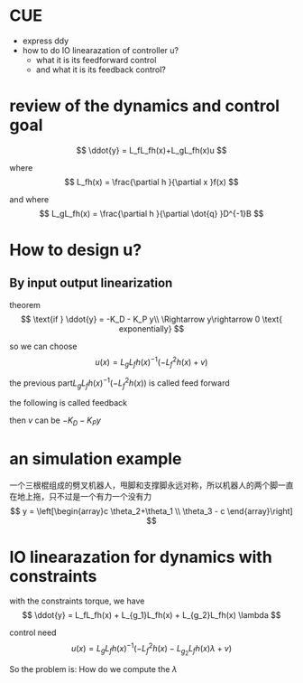 # CUE
- express ddy
- how to do IO linearazation of controller u?
  - what it is its feedforward control
  - and what it is its feedback control?
# review of the dynamics and control goal
$$
\ddot{y} = L_fL_fh(x)+L_gL_fh(x)u
$$

where 
$$
L_fh(x) = \frac{\partial h }{\partial x }f(x) 
$$

and where 
$$
L_gL_fh(x) = \frac{\partial h }{\partial \dot{q} }D^{-1}B
$$

# How to design u?
## By input output linearization
theorem
$$
\text{if } \ddot{y} = -K_D - K_P y\\
\Rightarrow y\rightarrow 0 \text{  exponentially}
$$

so we can choose 
$$
u(x) = L_gL_fh(x)^{-1}\left( -L_f^2h(x)+v \right)
$$

the previous part$L_gL_fh(x)^{-1}\left( -L_f^2h(x)\right)$ is called feed forward 

the following is called feedback

then $v$ can be $-K_D - K_P y$

# an simulation example
一个三根棍组成的劈叉机器人，甩脚和支撑脚永远对称，所以机器人的两个脚一直在地上拖，只不过是一个有力一个没有力
$$
y = \left[\begin{array}c \theta_2+\theta_1 \\ \theta_3 - c \end{array}\right] 
$$

# IO linearazation for dynamics with constraints

with the constraints torque, we have
$$
\ddot{y} = L_fL_fh(x) + L_{g_1}L_fh(x) + L_{g_2}L_fh(x) \lambda
$$

control need 
$$
u(x) = L_gL_fh(x)^{-1}\left( -L_f^2h(x)-L_{g_2}L_fh(x) \lambda +v \right)
$$

So the problem is: How do we compute the $\lambda$
